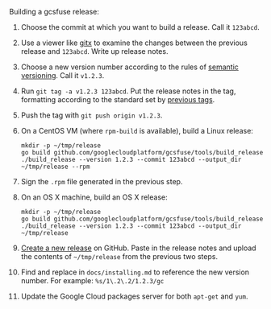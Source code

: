 Building a gcsfuse release:

1.  Choose the commit at which you want to build a release. Call it `123abcd`.

2.  Use a viewer like [gitx](http://rowanj.github.io/gitx/) to examine the
    changes between the previous release and `123abcd`. Write up release notes.

3.  Choose a new version number according to the rules of [semantic
    versioning][semver]. Call it `v1.2.3`.

4.  Run `git tag -a v1.2.3 123abcd`. Put the release notes in the tag,
    formatting according to the standard set by [previous tags][tags].

5.  Push the tag with `git push origin v1.2.3`.

6.  On a CentOS VM (where `rpm-build` is available), build a Linux release:

        mkdir -p ~/tmp/release
        go build github.com/googlecloudplatform/gcsfuse/tools/build_release
        ./build_release --version 1.2.3 --commit 123abcd --output_dir ~/tmp/release --rpm

7.  Sign the `.rpm` file generated in the previous step.

8.  On an OS X machine, build an OS X release:

        mkdir -p ~/tmp/release
        go build github.com/googlecloudplatform/gcsfuse/tools/build_release
        ./build_release --version 1.2.3 --commit 123abcd --output_dir ~/tmp/release

0.  [Create a new release][new-release] on GitHub. Paste in the release notes
    and upload the contents of `~/tmp/release` from the previous two steps.

10. Find and replace in `docs/installing.md` to reference the new version
    number. For example: `%s/1\.2\.2/1.2.3/gc`

11. Update the Google Cloud packages server for both `apt-get` and `yum`.

[semver]: http://semver.org/
[tags]: https://github.com/GoogleCloudPlatform/gcsfuse/tags
[new-release]: https://github.com/GoogleCloudPlatform/gcsfuse/releases/new
